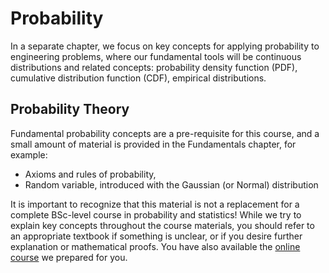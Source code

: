 # Probability




In a separate chapter, we focus on key concepts for applying probability to engineering problems, where our fundamental tools will be continuous distributions and related concepts: probability density function (PDF), cumulative distribution function (CDF), empirical distributions.

## Probability Theory

Fundamental probability concepts are a pre-requisite for this course, and a small amount of material is provided in the Fundamentals chapter, for example:
- Axioms and rules of probability,
- Random variable, introduced with the Gaussian (or Normal) distribution

It is important to recognize that this material is not a replacement for a complete BSc-level course in probability and statistics! While we try to explain key concepts throughout the course materials, you should refer to an appropriate textbook if something is unclear, or if you desire further explanation or mathematical proofs. You have also available the [online course](https://tudelft-citg.github.io/learn-probability/intro_in_toc.html) we prepared for you.



